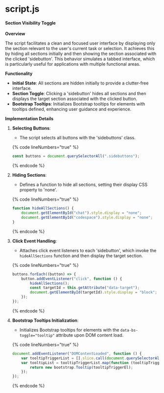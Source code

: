 # script.js

#### Section Visibility Toggle

**Overview**

The script facilitates a clean and focused user interface by displaying only the section relevant to the user's current task or selection. It achieves this by hiding all sections initially and then showing the section associated with the clicked 'sidebutton'. This behavior simulates a tabbed interface, which is particularly useful for applications with multiple functional areas.

**Functionality**

* **Initial State**: All sections are hidden initially to provide a clutter-free interface.
* **Section Toggle**: Clicking a 'sidebutton' hides all sections and then displays the target section associated with the clicked button.
* **Bootstrap Tooltips**: Initializes Bootstrap tooltips for elements with tooltips defined, enhancing user guidance and experience.

**Implementation Details**

1.  **Selecting Buttons**:

    * The script selects all buttons with the 'sidebuttons' class.

    {% code lineNumbers="true" %}
    ```javascript
    const buttons = document.querySelectorAll(".sidebuttons");
    ```
    {% endcode %}
2.  **Hiding Sections**:

    * Defines a function to hide all sections, setting their display CSS property to 'none'.

    {% code lineNumbers="true" %}
    ```javascript
    function hideAllSections() {
        document.getElementById("chat").style.display = "none";
        document.getElementById("codespace").style.display = "none";
    }
    ```
    {% endcode %}
3.  **Click Event Handling**:

    * Attaches click event listeners to each 'sidebutton', which invoke the `hideAllSections` function and then display the target section.

    {% code lineNumbers="true" %}
    ```javascript
    buttons.forEach((button) => {
        button.addEventListener("click", function () {
            hideAllSections();
            const targetId = this.getAttribute("data-target");
            document.getElementById(targetId).style.display = "block";
        });
    });
    ```
    {% endcode %}
4.  **Bootstrap Tooltips Initialization**:

    * Initializes Bootstrap tooltips for elements with the `data-bs-toggle="tooltip"` attribute upon DOM content load.

    {% code lineNumbers="true" %}
    ```javascript
    document.addEventListener("DOMContentLoaded", function () {
        var tooltipTriggerList = [].slice.call(document.querySelectorAll('[data-bs-toggle="tooltip"]'));
        var tooltipList = tooltipTriggerList.map(function (tooltipTriggerEl) {
            return new bootstrap.Tooltip(tooltipTriggerEl);
        });
    });
    ```
    {% endcode %}
